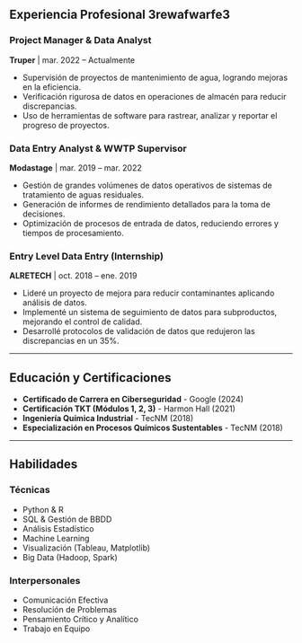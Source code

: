 ## Experiencia Profesional 3rewafwarfe3

### Project Manager & Data Analyst
**Truper** | mar. 2022 – Actualmente
* Supervisión de proyectos de mantenimiento de agua, logrando mejoras en la eficiencia.
* Verificación rigurosa de datos en operaciones de almacén para reducir discrepancias.
* Uso de herramientas de software para rastrear, analizar y reportar el progreso de proyectos.

### Data Entry Analyst & WWTP Supervisor
**Modastage** | mar. 2019 – mar. 2022
* Gestión de grandes volúmenes de datos operativos de sistemas de tratamiento de aguas residuales.
* Generación de informes de rendimiento detallados para la toma de decisiones.
* Optimización de procesos de entrada de datos, reduciendo errores y tiempos de procesamiento.

### Entry Level Data Entry (Internship)
**ALRETECH** | oct. 2018 – ene. 2019
* Lideré un proyecto de mejora para reducir contaminantes aplicando análisis de datos.
* Implementé un sistema de seguimiento de datos para subproductos, mejorando el control de calidad.
* Desarrollé protocolos de validación de datos que redujeron las discrepancias en un 35%.

---

## Educación y Certificaciones

* **Certificado de Carrera en Ciberseguridad** - Google (2024)
* **Certificación TKT (Módulos 1, 2, 3)** - Harmon Hall (2021)
* **Ingeniería Química Industrial** - TecNM (2018)
* **Especialización en Procesos Químicos Sustentables** - TecNM (2018)

---

## Habilidades

### Técnicas
* Python & R
* SQL & Gestión de BBDD
* Análisis Estadístico
* Machine Learning
* Visualización (Tableau, Matplotlib)
* Big Data (Hadoop, Spark)

### Interpersonales
* Comunicación Efectiva
* Resolución de Problemas
* Pensamiento Crítico y Analítico
* Trabajo en Equipo
